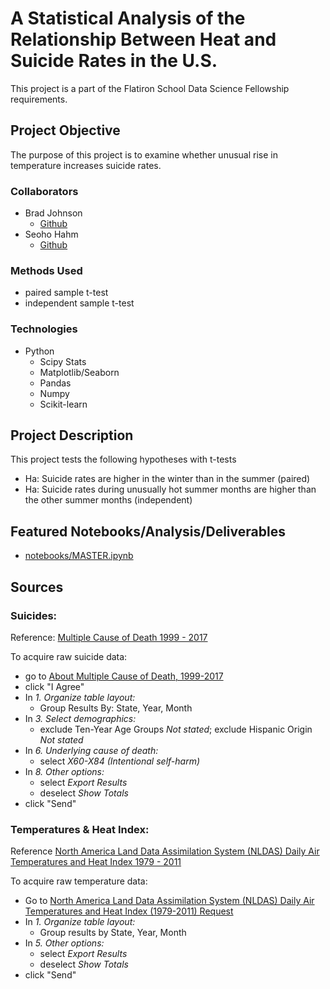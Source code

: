 # A Statistical Analysis of the Relationship Between Heat and Suicide Rates in the U.S.
This project is a part of the Flatiron School Data Science Fellowship requirements.

## Project Objective
The purpose of this project is to examine whether unusual rise in temperature increases suicide rates.

### Collaborators
* Brad Johnson
  * [Github](https://github.com/climatebrad)
* Seoho Hahm
  * [Github](https://github.com/seoho926)

### Methods Used
* paired sample t-test
* independent sample t-test

### Technologies
* Python
  * Scipy Stats
  * Matplotlib/Seaborn
  * Pandas
  * Numpy
  * Scikit-learn

## Project Description
This project tests the following hypotheses with t-tests
  * Ha: Suicide rates are higher in the winter than in the summer (paired)
  * Ha: Suicide rates during unusually hot summer months are higher than the other summer months (independent)

## Featured Notebooks/Analysis/Deliverables
* [notebooks/MASTER.ipynb](notebooks/MASTER.ipynb)

## Sources

### Suicides:
Reference: [Multiple Cause of Death 1999 - 2017](https://wonder.cdc.gov/wonder/help/mcd.html)

To acquire raw suicide data:
* go to [About Multiple Cause of Death, 1999-2017](https://wonder.cdc.gov/mcd-icd10.html)
* click "I Agree"
* In _1. Organize table layout:_
  * Group Results By: State, Year, Month
* In _3. Select demographics:_
  * exclude Ten-Year Age Groups _Not stated_; exclude Hispanic Origin _Not stated_
* In _6. Underlying cause of death:_ 
  * select _X60-X84 (Intentional self-harm)_
* In _8. Other options:_
  * select _Export Results_
  * deselect _Show Totals_
* click "Send"
### Temperatures & Heat Index:
Reference [North America Land Data Assimilation System (NLDAS) Daily Air Temperatures and Heat Index 1979 - 2011](https://wonder.cdc.gov/wonder/help/nldas.html)

To acquire raw temperature data:
* Go to [North America Land Data Assimilation System (NLDAS) Daily Air Temperatures and Heat Index (1979-2011) Request](https://wonder.cdc.gov/nasa-nldas.html)
* In _1. Organize table layout:_
  * Group results by State, Year, Month
* In _5. Other options:_
  * select _Export Results_
  * deselect _Show Totals_
* click "Send"
  


